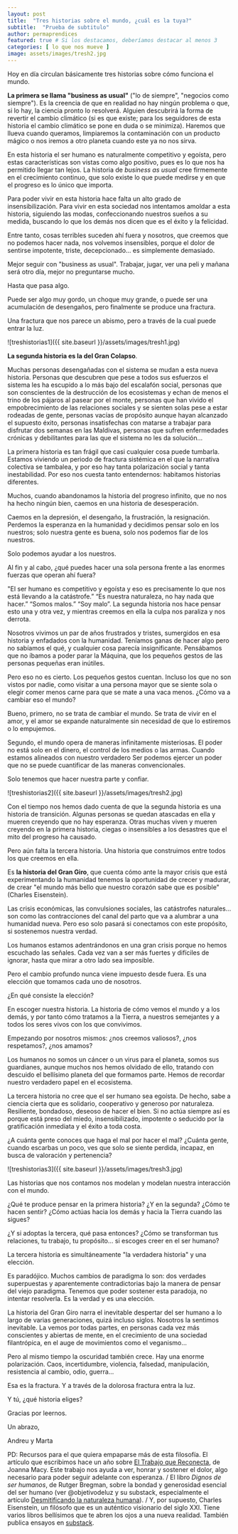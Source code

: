 ```yaml
---
layout: post
title:  "Tres historias sobre el mundo, ¿cuál es la tuya?"
subtitle:  "Prueba de subtitulo"
author: permaprendices
featured: true # Si los destacamos, deberíamos destacar al menos 3
categories: [ lo que nos mueve ]
image: assets/images/tresh2.jpg
---
```

Hoy en día circulan básicamente tres historias sobre cómo funciona el mundo.

**La primera se llama "business as usual"** ("lo de siempre", "negocios como siempre"). Es la creencia de que en realidad no hay ningún problema o que, si lo hay, la ciencia pronto lo resolverá. Alguien descubrirá la forma de revertir el cambio climático (si es que existe; para los seguidores de esta historia el cambio climático se pone en duda o se minimiza). Haremos que llueva cuando queramos, limpiaremos la contaminación con un producto mágico o nos iremos a otro planeta cuando este ya no nos sirva.

En esta historia el ser humano es naturalmente competitivo y egoísta, pero estas características son vistas como algo positivo, pues es lo que nos ha permitido llegar tan lejos. La historia de *business as usual* cree firmemente en el crecimiento continuo, que solo existe lo que puede medirse y en que el progreso es lo único que importa.

Para poder vivir en esta historia hace falta un alto grado de insensibilización. Para vivir en esta sociedad nos intentamos amoldar a esta historia, siguiendo las modas, confeccionando nuestros sueños a su medida, buscando lo que los demás nos dicen que es el éxito y la felicidad.

Entre tanto, cosas terribles suceden ahí fuera y nosotros, que creemos que no podemos hacer nada, nos volvemos insensibles, porque el dolor de sentirse impotente, triste, decepcionado… es simplemente demasiado. 

Mejor seguir con "business as usual". Trabajar, jugar, ver una peli y mañana será otro día, mejor no preguntarse mucho.

Hasta que pasa algo. 

Puede ser algo muy gordo, un choque muy grande, o puede ser una acumulación de desengaños, pero finalmente se produce una fractura.

Una fractura que nos parece un abismo, pero a través de la cual puede entrar la luz.

![treshistorias1]({{ site.baseurl }}/assets/images/tresh1.jpg)

**La segunda historia es la del Gran Colapso**. 

Muchas personas desengañadas con el sistema se mudan a esta nueva historia. Personas que descubren que pese a todos sus esfuerzos el sistema les ha escupido a lo más bajo del escalafón social, personas que son conscientes de la destrucción de los ecosistemas y echan de menos el trino de los pájaros al pasear por el monte, personas que han vivido el empobrecimiento de las relaciones sociales y se sienten solas pese a estar rodeadas de gente, personas vacías de propósito aunque hayan alcanzado el supuesto éxito, personas insatisfechas con matarse a trabajar para disfrutar dos semanas en las Maldivas, personas que sufren enfermedades crónicas y debilitantes para las que el sistema no les da solución…

La primera historia es tan frágil que casi cualquier cosa puede tumbarla. Estamos viviendo un periodo de fractura sistémica en el que la narrativa colectiva se tambalea, y por eso hay tanta polarización social y tanta inestabilidad. Por eso nos cuesta tanto entendernos: habitamos historias diferentes.

Muchos, cuando abandonamos la historia del progreso infinito, que no nos ha hecho ningún bien, caemos en una historia de desesperación.

Caemos en la depresión, el desengaño, la frustración, la resignación. Perdemos la esperanza en la humanidad y decidimos pensar solo en los nuestros; solo nuestra gente es buena, solo nos podemos fiar de los nuestros.

Solo podemos ayudar a los nuestros. 

Al fin y al cabo, ¿qué puedes hacer una sola persona frente a las enormes fuerzas que operan ahí fuera?

"El ser humano es competitivo y egoísta y eso es precisamente lo que nos está llevando a la catástrofe.” “Es nuestra naturaleza, no hay nada que hacer.” “Somos malos.” “Soy malo”. La segunda historia nos hace pensar esto una y otra vez, y mientras creemos en ella la culpa nos paraliza y nos derrota.

Nosotros vivimos un par de años frustrados y tristes, sumergidos en esa historia y enfadados con la humanidad. Teníamos ganas de hacer algo pero no sabíamos el qué, y cualquier cosa parecía insignificante. Pensábamos que no íbamos a poder parar la Máquina, que los pequeños gestos de las personas pequeñas eran inútiles.

Pero eso no es cierto. Los pequeños gestos cuentan. Incluso los que no son vistos por nadie, como visitar a una persona mayor que se siente sola o elegir comer menos carne para que se mate a una vaca menos. ¿Cómo va a cambiar eso el mundo?

Bueno, primero, no se trata de cambiar el mundo. Se trata de vivir en el amor, y el amor se expande naturalmente sin necesidad de que lo estiremos o lo empujemos.

Segundo, el mundo opera de maneras infinitamente misteriosas. El poder no está solo en el dinero, el control de los medios o las armas. Cuando estamos alineados con nuestro verdadero Ser podemos ejercer un poder que no se puede cuantificar de las maneras convencionales.

Solo tenemos que hacer nuestra parte y confiar.

![treshistorias2]({{ site.baseurl }}/assets/images/tresh2.jpg)

Con el tiempo nos hemos dado cuenta de que la segunda historia es una historia de transición. Algunas personas se quedan atascadas en ella y mueren creyendo que no hay esperanza. Otras muchas viven y mueren creyendo en la primera historia, ciegas o insensibles a los desastres que el mito del progreso ha causado.

Pero aún falta la tercera historia. Una historia que construimos entre todos los que creemos en ella.

Es **la historia del Gran Giro**, que cuenta cómo ante la mayor crisis que está experimentando la humanidad tenemos la oportunidad de crecer y madurar, de crear "el mundo más bello que nuestro corazón sabe que es posible" (Charles Eisenstein).

Las crisis económicas, las convulsiones sociales, las catástrofes naturales… son como las contracciones del canal del parto que va a alumbrar a una humanidad nueva. Pero eso solo pasará si conectamos con este propósito, si sostenemos nuestra verdad.

Los humanos estamos adentrándonos en una gran crisis porque no hemos escuchado las señales. Cada vez van a ser más fuertes y difíciles de ignorar, hasta que mirar a otro lado sea imposible.  

Pero el cambio profundo nunca viene impuesto desde fuera. Es una elección que tomamos cada uno de nosotros.

¿En qué consiste la elección? 

En escoger nuestra historia. La historia de cómo vemos el mundo y a los demás, y por tanto cómo tratamos a la Tierra, a nuestros semejantes y a todos los seres vivos con los que convivimos.

Empezando por nosotros mismos: ¿nos creemos valiosos?, ¿nos respetamos?, ¿nos amamos?

Los humanos no somos un cáncer o un virus para el planeta, somos sus guardianes, aunque muchos nos hemos olvidado de ello, tratando con descuido el bellísimo planeta del que formamos parte. Hemos de recordar nuestro verdadero papel en el ecosistema.

La tercera historia no cree que el ser humano sea egoísta. De hecho, sabe a ciencia cierta que es solidario, cooperativo y generoso por naturaleza. Resiliente, bondadoso, deseoso de hacer el bien. Si no actúa siempre así es porque está preso del miedo, insensibilizado, impotente o seducido por la gratificación inmediata y el éxito a toda costa. 

¿A cuánta gente conoces que haga el mal por hacer el mal? ¿Cuánta gente, cuando escarbas un poco, ves que solo se siente perdida, incapaz, en busca de valoración y pertenencia?

![treshistorias3]({{ site.baseurl }}/assets/images/tresh3.jpg)

Las historias que nos contamos nos modelan y modelan nuestra interacción con el mundo.

¿Qué te produce pensar en la primera historia? ¿Y en la segunda? ¿Cómo te hacen sentir? ¿Cómo actúas hacia los demás y hacia la Tierra cuando las sigues?

¿Y si adoptas la tercera, qué pasa entonces? ¿Cómo se transforman tus relaciones, tu trabajo, tu propósito… si escoges creer en el ser humano?

La tercera historia es simultáneamente "la verdadera historia" y una elección.

Es paradójico. Muchos cambios de paradigma lo son: dos verdades superpuestas y aparentemente contradictorias bajo la manera de pensar del viejo paradigma. Tenemos que poder sostener esta paradoja, no intentar resolverla. Es la verdad y es una elección.

La historia del Gran Giro narra el inevitable despertar del ser humano a lo largo de varias generaciones, quizá incluso siglos. Nosotros la sentimos inevitable. La vemos por todas partes, en personas cada vez más conscientes y abiertas de mente, en el crecimiento de una sociedad filantrópica, en el auge de movimientos como el veganismo…

Pero al mismo tiempo la oscuridad también crece. Hay una enorme polarización. Caos, incertidumbre, violencia, falsedad, manipulación, resistencia al cambio, odio, guerra…

Esa es la fractura. Y a través de la dolorosa fractura entra la luz.

Y tú, ¿qué historia eliges?

Gracias por leernos.

Un abrazo,

Andreu y Marta

PD: Recursos para el que quiera empaparse más de esta filosofía. El artículo que escribimos hace un año sobre [El Trabajo que Reconecta](https://permaprendices.substack.com/p/el-trabajo-que-reconecta), de Joanna Macy. Este trabajo nos ayuda a ver, honrar y sostener el dolor, algo necesario para poder seguir adelante con esperanza. / El libro *Dignos de ser humanos*, de Rutger Bregman, sobre la bondad y generosidad esencial del ser humano (ver @objetivodeluz y su substack, especialmente el artículo [Desmitificando la naturaleza humana](https://objetivodeluz.substack.com/p/desmitificando-la-naturaleza-humana)). / Y, por supuesto, Charles Eisenstein, un filósofo que es un auténtico visionario del siglo XXI. Tiene varios libros bellísimos que te abren los ojos a una nueva realidad. También publica ensayos en [substack](https://charleseisenstein.substack.com/).